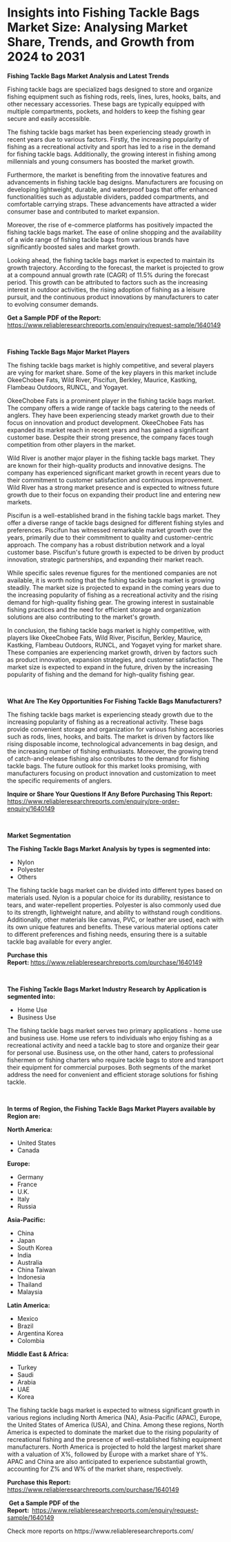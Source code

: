 <p><h1>Insights into Fishing Tackle Bags Market Size: Analysing Market Share, Trends, and Growth from 2024 to 2031</h1></p><p><strong>Fishing Tackle Bags Market Analysis and Latest Trends</strong></p>
<p><p>Fishing tackle bags are specialized bags designed to store and organize fishing equipment such as fishing rods, reels, lines, lures, hooks, baits, and other necessary accessories. These bags are typically equipped with multiple compartments, pockets, and holders to keep the fishing gear secure and easily accessible.</p><p>The fishing tackle bags market has been experiencing steady growth in recent years due to various factors. Firstly, the increasing popularity of fishing as a recreational activity and sport has led to a rise in the demand for fishing tackle bags. Additionally, the growing interest in fishing among millennials and young consumers has boosted the market growth.</p><p>Furthermore, the market is benefiting from the innovative features and advancements in fishing tackle bag designs. Manufacturers are focusing on developing lightweight, durable, and waterproof bags that offer enhanced functionalities such as adjustable dividers, padded compartments, and comfortable carrying straps. These advancements have attracted a wider consumer base and contributed to market expansion.</p><p>Moreover, the rise of e-commerce platforms has positively impacted the fishing tackle bags market. The ease of online shopping and the availability of a wide range of fishing tackle bags from various brands have significantly boosted sales and market growth.</p><p>Looking ahead, the fishing tackle bags market is expected to maintain its growth trajectory. According to the forecast, the market is projected to grow at a compound annual growth rate (CAGR) of 11.5% during the forecast period. This growth can be attributed to factors such as the increasing interest in outdoor activities, the rising adoption of fishing as a leisure pursuit, and the continuous product innovations by manufacturers to cater to evolving consumer demands.</p></p>
<p><strong>Get a Sample PDF of the Report:&nbsp;</strong> <a href="https://www.reliableresearchreports.com/enquiry/request-sample/1640149">https://www.reliableresearchreports.com/enquiry/request-sample/1640149</a></p>
<p>&nbsp;</p>
<p><strong>Fishing Tackle Bags Major Market Players</strong></p>
<p><p>The fishing tackle bags market is highly competitive, and several players are vying for market share. Some of the key players in this market include OkeeChobee Fats, Wild River, Piscifun, Berkley, Maurice, Kastking, Flambeau Outdoors, RUNCL, and Yogayet.</p><p>OkeeChobee Fats is a prominent player in the fishing tackle bags market. The company offers a wide range of tackle bags catering to the needs of anglers. They have been experiencing steady market growth due to their focus on innovation and product development. OkeeChobee Fats has expanded its market reach in recent years and has gained a significant customer base. Despite their strong presence, the company faces tough competition from other players in the market.</p><p>Wild River is another major player in the fishing tackle bags market. They are known for their high-quality products and innovative designs. The company has experienced significant market growth in recent years due to their commitment to customer satisfaction and continuous improvement. Wild River has a strong market presence and is expected to witness future growth due to their focus on expanding their product line and entering new markets.</p><p>Piscifun is a well-established brand in the fishing tackle bags market. They offer a diverse range of tackle bags designed for different fishing styles and preferences. Piscifun has witnessed remarkable market growth over the years, primarily due to their commitment to quality and customer-centric approach. The company has a robust distribution network and a loyal customer base. Piscifun's future growth is expected to be driven by product innovation, strategic partnerships, and expanding their market reach.</p><p>While specific sales revenue figures for the mentioned companies are not available, it is worth noting that the fishing tackle bags market is growing steadily. The market size is projected to expand in the coming years due to the increasing popularity of fishing as a recreational activity and the rising demand for high-quality fishing gear. The growing interest in sustainable fishing practices and the need for efficient storage and organization solutions are also contributing to the market's growth.</p><p>In conclusion, the fishing tackle bags market is highly competitive, with players like OkeeChobee Fats, Wild River, Piscifun, Berkley, Maurice, Kastking, Flambeau Outdoors, RUNCL, and Yogayet vying for market share. These companies are experiencing market growth, driven by factors such as product innovation, expansion strategies, and customer satisfaction. The market size is expected to expand in the future, driven by the increasing popularity of fishing and the demand for high-quality fishing gear.</p></p>
<p>&nbsp;</p>
<p><strong>What Are The Key Opportunities For Fishing Tackle Bags Manufacturers?</strong></p>
<p><p>The fishing tackle bags market is experiencing steady growth due to the increasing popularity of fishing as a recreational activity. These bags provide convenient storage and organization for various fishing accessories such as rods, lines, hooks, and baits. The market is driven by factors like rising disposable income, technological advancements in bag design, and the increasing number of fishing enthusiasts. Moreover, the growing trend of catch-and-release fishing also contributes to the demand for fishing tackle bags. The future outlook for this market looks promising, with manufacturers focusing on product innovation and customization to meet the specific requirements of anglers.</p></p>
<p><strong>Inquire or Share Your Questions If Any Before Purchasing This Report:</strong> <a href="https://www.reliableresearchreports.com/enquiry/pre-order-enquiry/1640149">https://www.reliableresearchreports.com/enquiry/pre-order-enquiry/1640149</a></p>
<p>&nbsp;</p>
<p><strong>Market Segmentation</strong></p>
<p><strong>The Fishing Tackle Bags Market Analysis by types is segmented into:</strong></p>
<p><ul><li>Nylon</li><li>Polyester</li><li>Others</li></ul></p>
<p><p>The fishing tackle bags market can be divided into different types based on materials used. Nylon is a popular choice for its durability, resistance to tears, and water-repellent properties. Polyester is also commonly used due to its strength, lightweight nature, and ability to withstand rough conditions. Additionally, other materials like canvas, PVC, or leather are used, each with its own unique features and benefits. These various material options cater to different preferences and fishing needs, ensuring there is a suitable tackle bag available for every angler.</p></p>
<p><strong>Purchase this Report:&nbsp;</strong><a href="https://www.reliableresearchreports.com/purchase/1640149">https://www.reliableresearchreports.com/purchase/1640149</a></p>
<p>&nbsp;</p>
<p><strong>The Fishing Tackle Bags Market Industry Research by Application is segmented into:</strong></p>
<p><ul><li>Home Use</li><li>Business Use</li></ul></p>
<p><p>The fishing tackle bags market serves two primary applications - home use and business use. Home use refers to individuals who enjoy fishing as a recreational activity and need a tackle bag to store and organize their gear for personal use. Business use, on the other hand, caters to professional fishermen or fishing charters who require tackle bags to store and transport their equipment for commercial purposes. Both segments of the market address the need for convenient and efficient storage solutions for fishing tackle.</p></p>
<p>&nbsp;</p>
<p><strong>In terms of Region, the Fishing Tackle Bags Market Players available by Region are:</strong></p>
<p>
    <p> <strong> North America: </strong>
        <ul>
            <li>United States</li>
            <li>Canada</li>
        </ul>
        </p> 
    <p> <strong> Europe: </strong>
        <ul>
            <li>Germany</li>
            <li>France</li>
            <li>U.K.</li>
            <li>Italy</li>
            <li>Russia</li>
        </ul>
        </p> 
    <p> <strong> Asia-Pacific: </strong>
        <ul>
            <li>China</li>
            <li>Japan</li>
            <li>South Korea</li>
            <li>India</li>
            <li>Australia</li>
            <li>China Taiwan</li>
            <li>Indonesia</li>
            <li>Thailand</li>
            <li>Malaysia</li>
        </ul>
        </p> 
    <p> <strong> Latin America: </strong>
        <ul>
            <li>Mexico</li>
            <li>Brazil</li>
            <li>Argentina Korea</li>
            <li>Colombia</li>
        </ul>
        </p> 
    <p> <strong> Middle East & Africa: </strong>
        <ul>
            <li>Turkey</li>
            <li>Saudi</li>
            <li>Arabia</li>
            <li>UAE</li>
            <li>Korea</li>
        </ul>
    </p>
    </p>
<p><p>The fishing tackle bags market is expected to witness significant growth in various regions including North America (NA), Asia-Pacific (APAC), Europe, the United States of America (USA), and China. Among these regions, North America is expected to dominate the market due to the rising popularity of recreational fishing and the presence of well-established fishing equipment manufacturers. North America is projected to hold the largest market share with a valuation of X%, followed by Europe with a market share of Y%. APAC and China are also anticipated to experience substantial growth, accounting for Z% and W% of the market share, respectively.</p></p>
<p><strong>Purchase this Report: </strong><a href="https://www.reliableresearchreports.com/purchase/1640149">https://www.reliableresearchreports.com/purchase/1640149</a></p>
<p>&nbsp;<strong>Get a Sample PDF of the Report:&nbsp;&nbsp;</strong><a href="https://www.reliableresearchreports.com/enquiry/request-sample/1640149">https://www.reliableresearchreports.com/enquiry/request-sample/1640149</a></p>
<p><strong></strong></p>
<p>Check more reports on https://www.reliableresearchreports.com/</p>